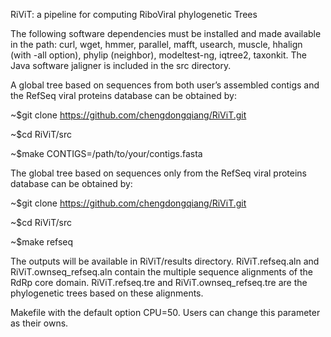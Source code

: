 RiViT: a pipeline for computing RiboViral phylogenetic Trees

The following software dependencies must be installed and made available in the path: curl, wget, hmmer, parallel, mafft, usearch, muscle, hhalign (with -all option), phylip (neighbor), modeltest-ng, iqtree2, taxonkit. The Java software jaligner is included in the src directory.

A global tree based on sequences from both user’s assembled contigs and the RefSeq viral proteins database can be obtained by:

~$git clone https://github.com/chengdongqiang/RiViT.git

~$cd RiViT/src

~$make CONTIGS=/path/to/your/contigs.fasta

The global tree based on sequences only from the RefSeq viral proteins database can be obtained by:

~$git clone https://github.com/chengdongqiang/RiViT.git

~$cd RiViT/src

~$make refseq

The outputs will be available in RiViT/results directory. RiViT.refseq.aln and RiViT.ownseq_refseq.aln contain the multiple sequence alignments of the RdRp core domain. RiViT.refseq.tre and RiViT.ownseq_refseq.tre are the phylogenetic trees based on these alignments.

Makefile with the default option CPU=50. Users can change this parameter as their owns.
